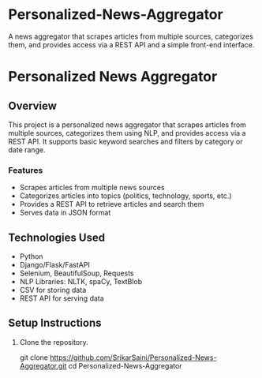 # Personalized-News-Aggregator
A news aggregator that scrapes articles from multiple sources, categorizes them, and provides access via a REST API and a simple front-end interface.

# Personalized News Aggregator

## Overview
This project is a personalized news aggregator that scrapes articles from multiple sources, categorizes them using NLP, and provides access via a REST API. It supports basic keyword searches and filters by category or date range.

### Features
- Scrapes articles from multiple news sources
- Categorizes articles into topics (politics, technology, sports, etc.)
- Provides a REST API to retrieve articles and search them
- Serves data in JSON format

## Technologies Used
- Python
- Django/Flask/FastAPI
- Selenium, BeautifulSoup, Requests
- NLP Libraries: NLTK, spaCy, TextBlob
- CSV for storing data
- REST API for serving data

## Setup Instructions
1. Clone the repository.

   git clone https://github.com/SrikarSaini/Personalized-News-Aggregator.git
   cd Personalized-News-Aggregator
